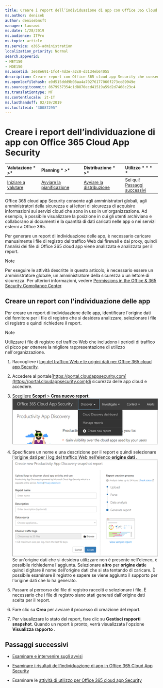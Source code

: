 ```yaml
---
title: Creare i report dell’individuazione di app con Office 365 Cloud App Security
ms.author: deniseb
author: denisebmsft
manager: laurawi
ms.date: 1/28/2019
ms.audience: ITPro
ms.topic: article
ms.service: o365-administration
localization_priority: Normal
search.appverid:
- MET150
- MOE150
ms.assetid: 3e68e691-1fc4-4d3e-a2c0-d3134eb64055
description: Creare report con Office 365 cloud app Security che consentano di comprendere in che modo gli utenti dell'organizzazione utilizzano Office 365 e altre app.
ms.openlocfilehash: e0d515ddd9b08aa4a70276177060f273cc89949e
ms.sourcegitcommit: 8679937354c1d8870ecd41519a59d2d7468c23c4
ms.translationtype: MT
ms.contentlocale: it-IT
ms.lasthandoff: 02/19/2019
ms.locfileid: "30087295"
---
```

# <a name="create-app-discovery-reports-using-office-365-cloud-app-security"></a>Creare i report dell’individuazione di app con Office 365 Cloud App Security

|Valutazione * *\>**|Planning * *\>**|Distribuzione * *\>**|Utilizzo * * * *|
|:-----|:-----|:-----|:-----|
|[Iniziare a valutare](office-365-cas-overview.md) <br/> |[Avviare la pianificazione](get-ready-for-office-365-cas.md) <br/> |[Avviare la distribuzione](turn-on-office-365-cas.md) <br/> |Sei qui!  <br/> [Passaggi successivi](#next-steps) <br/> |
   
Office 365 cloud app Security consente agli amministratori globali, agli amministratori della sicurezza e ai lettori di sicurezza di acquisire informazioni sui servizi cloud che sono in uso in un'organizzazione. Ad esempio, è possibile visualizzare la posizione in cui gli utenti archiviano e collaborano ai documenti e la quantità di dati caricati nelle app o nei servizi esterni a Office 365.
  
Per generare un report di individuazione delle app, è necessario caricare manualmente i file di registro del traffico Web dai firewall e dai proxy, quindi l'analisi dei file di Office 365 cloud app viene analizzata e analizzata per il report.
  
> [!NOTE]
> Per eseguire le attività descritte in questo articolo, è necessario essere un amministratore globale, un amministratore della sicurezza o un lettore di sicurezza. Per ulteriori informazioni, vedere [Permissions in the Office &amp; 365 Security Compliance Center](permissions-in-the-security-and-compliance-center.md). 
  
## <a name="create-a-report-with-app-discovery"></a>Creare un report con l'individuazione delle app

Per creare un report di individuazione delle app, identificare l'origine dati del fornitore per i file di registro che si desidera analizzare, selezionare i file di registro e quindi richiedere il report.
  
> [!NOTE]
> Utilizzare i file di registro del traffico Web che includono i periodi di traffico di picco per ottenere la migliore rappresentazione di utilizzo nell'organizzazione. 
  
1. Raccogliere i [log del traffico Web e le origini dati per Office 365 cloud app Security](web-traffic-logs-and-data-sources-for-ocas.md).
    
2. Accedere al portale[https://portal.cloudappsecurity.com](https://portal.cloudappsecurity.com)di sicurezza delle app cloud e accedere. 
       
3. Scegliere **Scopri** \> **Crea nuovo report**. <br>![Nel portale di Office 365 CAS, scegliere Scopri](media/73b5299f-94b5-49dd-a00f-154d188eb2c5.png)<br>
  
4. Specificare un nome e una descrizione per il report e quindi selezionare l'origine dati per i log del traffico Web nell'elenco **origine dati** . <br>![In O365 CA, scegliere Scopri \> Crea nuovo rapporto](media/22e660f0-5eb2-49fa-9fea-f88a5809a07b.png)<br>Se un'origine dati che si desidera utilizzare non è presente nell'elenco, è possibile richiederne l'aggiunta. Selezionare **altro** per **origine dati**e quindi digitare il nome dell'origine dati che si sta tentando di caricare. È possibile esaminare il registro e sapere se viene aggiunto il supporto per l'origine dati che lo ha generato. 
  
5. Passare al percorso dei file di registro raccolti e selezionare i file. È necessario che i file di registro siano stati generati dall'origine dati scelta per il report.
    
6. Fare clic su **Crea** per avviare il processo di creazione del report. 
    
7. Per visualizzare lo stato del report, fare clic su **Gestisci rapporti snapshot**. Quando un report è pronto, verrà visualizzata l'opzione **Visualizza rapporto** . 
    
## <a name="next-steps"></a>Passaggi successivi

- [Esaminare e intervenire sugli avvisi](review-office-365-cas-alerts.md)
    
- [Esaminare i risultati dell’individuazione di app in Office 365 Cloud App Security](review-app-discovery-findings-in-ocas.md)
    
- Esaminare le [attività di utilizzo per Office 365 cloud app Security](utilization-activities-for-ocas.md)
    

